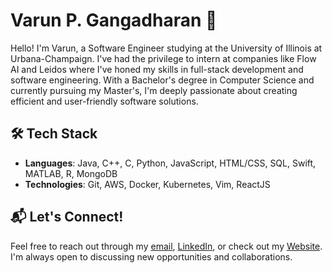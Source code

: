 # Varun P. Gangadharan :wave:

Hello! I'm Varun, a Software Engineer studying at the University of Illinois at Urbana-Champaign. I've had the privilege to intern at companies like Flow AI and Leidos where I've honed my skills in full-stack development and software engineering. With a Bachelor's degree in Computer Science and currently pursuing my Master's, I'm deeply passionate about creating efficient and user-friendly software solutions.

## 🛠 **Tech Stack**
- **Languages**: Java, C++, C, Python, JavaScript, HTML/CSS, SQL, Swift, MATLAB, R, MongoDB
- **Technologies**: Git, AWS, Docker, Kubernetes, Vim, ReactJS


## 📬 **Let's Connect!**
Feel free to reach out through my [email](mailto:varun.gangadharan.63@gmail.com), [LinkedIn](https://www.linkedin.com/in/varung63/), or check out my [Website](https://varungangadharan.com/). I'm always open to discussing new opportunities and collaborations.

